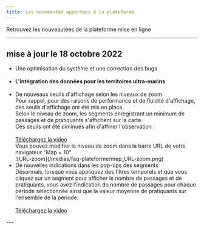 ```yaml
---
title: Les nouveautés apportées à la plateforme
---
```


Retrouvez les nouveautées de la plateforme mise en ligne

---
## mise à jour le 18 octobre 2022

<ul type="disc">
<li>Une optimisation du système et une correction des bugs</li>
<br>
<li><b>L'intégration des données pour les territoires ultra-marins</b></li>
<br>
<li>De nouveaux seuils d'affichage selon les niveaux de zoom</li>
Pour rappel, pour des raisons de performance et de fluidité d'affichage, des seuils d'affichage ont été mis en place. <br> 
Selon le niveau de zoom, les segments enregistrant un minimum de passages et de pratiquants s'affichent sur la carte. <br>
Ces seuils ont été diminués afin d'affiner l'observation : <br>
<br>
<a target="_blank" href="/medias/faq-plateforme/mep_Video-Zoom.wmv">Téléchargez la video</a>
<br> Vous pouvez modifier le niveau de zoom dans la barre URL de votre navigateur "Map = 10" <br>
![URL-zoom](/medias/faq-plateforme/mep_URL-zoom.png) <br>

<li>De nouvelles indications dans les pop-ups des segments</li> 
Désormais, lorsque vous appliquez des filtres temporels et que vous cliquez sur un segment pour afficher le nombre de passages et de pratiquants, vous avez l'indication du nombre de passages pour chaque période sélectionnée ainsi que la valeur moyenne de pratiquants sur l'ensemble de la période. <br>
<br>
<a target="_self" href="/medias/faq-plateforme/mep_Video-Pop-Up.wmv">Téléchargez la video</a>
</ul>
---
